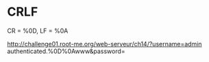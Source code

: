 # CRLF

CR = %0D, LF = %0A

http://challenge01.root-me.org/web-serveur/ch14/?username=admin authenticated.%0D%0Awww&password=